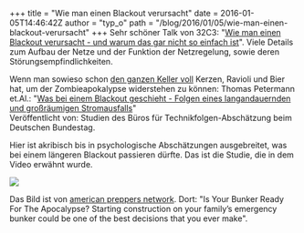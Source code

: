 +++
title = "Wie man einen Blackout verursacht"
date = 2016-01-05T14:46:42Z
author = "typ_o"
path = "/blog/2016/01/05/wie-man-einen-blackout-verursacht"
+++
Sehr schöner Talk von 32C3: "[Wie man einen Blackout verursacht - und
warum das gar nicht so einfach
ist](https://media.ccc.de/v/32c3-7323-wie_man_einen_blackout_verursacht)".
Viele Details zum Aufbau der Netze und der Funktion der Netzregelung,
sowie deren Störungsempfindlichkeiten.

Wenn man sowieso schon [den ganzen Keller
voll](https://diyprepping.com/survivalist-prepper-homesteader/) Kerzen,
Ravioli und Bier hat, um der Zombieapokalypse widerstehen zu können:
Thomas Petermann et.Al.: "[Was bei einem Blackout geschieht - Folgen
eines langandauernden und großräumigen
Stromausfalls](https://www.tab-beim-bundestag.de/de/pdf/publikationen/buecher/petermann-etal-2011-141.pdf)"  
Veröffentlicht von: Studien des Büros für Technikfolgen-Abschätzung beim
Deutschen Bundestag.

Hier ist akribisch bis in psychologische Abschätzungen ausgebreitet, was
bei einem längeren Blackout passieren dürfte. Das ist die Studie, die in
dem Video erwähnt wurde.

[![](https://flipdot.org/blog/uploads/IMG_1814.serendipityThumb.jpg)](https://flipdot.org/blog/uploads/IMG_1814.jpg)

Das Bild ist von [american preppers
network](https://americanpreppersnetwork.com/). Dort: "Is Your Bunker
Ready For The Apocalypse? Starting construction on your family’s
emergency bunker could be one of the best decisions that you ever make".
